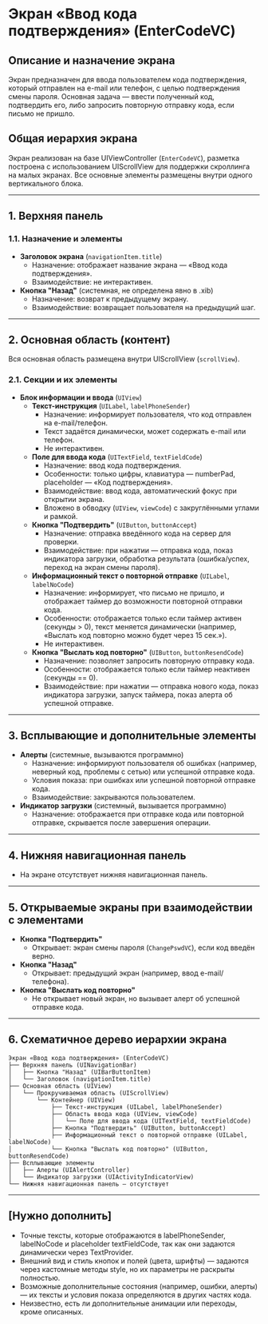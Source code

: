 # Экран «Ввод кода подтверждения» (EnterCodeVC)

## Описание и назначение экрана
Экран предназначен для ввода пользователем кода подтверждения, который отправлен на e-mail или телефон, с целью подтверждения смены пароля. Основная задача — ввести полученный код, подтвердить его, либо запросить повторную отправку кода, если письмо не пришло.

## Общая иерархия экрана
Экран реализован на базе UIViewController (`EnterCodeVC`), разметка построена с использованием UIScrollView для поддержки скроллинга на малых экранах. Все основные элементы размещены внутри одного вертикального блока.

---

## 1. Верхняя панель
### 1.1. Назначение и элементы
- **Заголовок экрана** (`navigationItem.title`)
  - Назначение: отображает название экрана — «Ввод кода подтверждения».
  - Взаимодействие: не интерактивен.
- **Кнопка "Назад"** (системная, не определена явно в .xib)
  - Назначение: возврат к предыдущему экрану.
  - Взаимодействие: возвращает пользователя на предыдущий шаг.

---

## 2. Основная область (контент)
Вся основная область размещена внутри UIScrollView (`scrollView`).

### 2.1. Секции и их элементы

- **Блок информации и ввода** (`UIView`)
  - **Текст-инструкция** (`UILabel`, `labelPhoneSender`)
    - Назначение: информирует пользователя, что код отправлен на e-mail/телефон.
    - Текст задаётся динамически, может содержать e-mail или телефон.
    - Не интерактивен.
  - **Поле для ввода кода** (`UITextField`, `textFieldCode`)
    - Назначение: ввод кода подтверждения.
    - Особенности: только цифры, клавиатура — numberPad, placeholder — «Код подтверждения».
    - Взаимодействие: ввод кода, автоматический фокус при открытии экрана.
    - Вложено в обводку (`UIView`, `viewCode`) с закруглёнными углами и рамкой.
  - **Кнопка "Подтвердить"** (`UIButton`, `buttonAccept`)
    - Назначение: отправка введённого кода на сервер для проверки.
    - Взаимодействие: при нажатии — отправка кода, показ индикатора загрузки, обработка результата (ошибка/успех, переход на экран смены пароля).
  - **Информационный текст о повторной отправке** (`UILabel`, `labelNoCode`)
    - Назначение: информирует, что письмо не пришло, и отображает таймер до возможности повторной отправки кода.
    - Особенности: отображается только если таймер активен (секунды > 0), текст меняется динамически (например, «Выслать код повторно можно будет через 15 сек.»).
    - Не интерактивен.
  - **Кнопка "Выслать код повторно"** (`UIButton`, `buttonResendCode`)
    - Назначение: позволяет запросить повторную отправку кода.
    - Особенности: отображается только если таймер неактивен (секунды == 0).
    - Взаимодействие: при нажатии — отправка нового кода, показ индикатора загрузки, запуск таймера, показ алерта об успешной отправке.

---

## 3. Всплывающие и дополнительные элементы
- **Алерты** (системные, вызываются программно)
  - Назначение: информируют пользователя об ошибках (например, неверный код, проблемы с сетью) или успешной отправке кода.
  - Условия показа: при ошибках или успешной повторной отправке кода.
  - Взаимодействие: закрываются пользователем.
- **Индикатор загрузки** (системный, вызывается программно)
  - Назначение: отображается при отправке кода или повторной отправке, скрывается после завершения операции.

---

## 4. Нижняя навигационная панель
- На экране отсутствует нижняя навигационная панель.

---

## 5. Открываемые экраны при взаимодействии с элементами
- **Кнопка "Подтвердить"**
  - Открывает: экран смены пароля (`ChangePswdVC`), если код введён верно.
- **Кнопка "Назад"**
  - Открывает: предыдущий экран (например, ввод e-mail/телефона).
- **Кнопка "Выслать код повторно"**
  - Не открывает новый экран, но вызывает алерт об успешной отправке кода.

---

## 6. Схематичное дерево иерархии экрана
```
Экран «Ввод кода подтверждения» (EnterCodeVC)
├── Верхняя панель (UINavigationBar)
│   ├── Кнопка "Назад" (UIBarButtonItem)
│   └── Заголовок (navigationItem.title)
├── Основная область (UIView)
│   └── Прокручиваемая область (UIScrollView)
│       └── Контейнер (UIView)
│           ├── Текст-инструкция (UILabel, labelPhoneSender)
│           ├── Область ввода кода (UIView, viewCode)
│           │   └── Поле для ввода кода (UITextField, textFieldCode)
│           ├── Кнопка "Подтвердить" (UIButton, buttonAccept)
│           ├── Информационный текст о повторной отправке (UILabel, labelNoCode)
│           └── Кнопка "Выслать код повторно" (UIButton, buttonResendCode)
├── Всплывающие элементы
│   ├── Алерты (UIAlertController)
│   └── Индикатор загрузки (UIActivityIndicatorView)
└── Нижняя навигационная панель — отсутствует
```

---

## [Нужно дополнить]
- Точные тексты, которые отображаются в labelPhoneSender, labelNoCode и placeholder textFieldCode, так как они задаются динамически через TextProvider.
- Внешний вид и стиль кнопок и полей (цвета, шрифты) — задаются через кастомные методы style, но их параметры не раскрыты полностью.
- Возможные дополнительные состояния (например, ошибки, алерты) — их тексты и условия показа определяются в других частях кода.
- Неизвестно, есть ли дополнительные анимации или переходы, кроме описанных. 